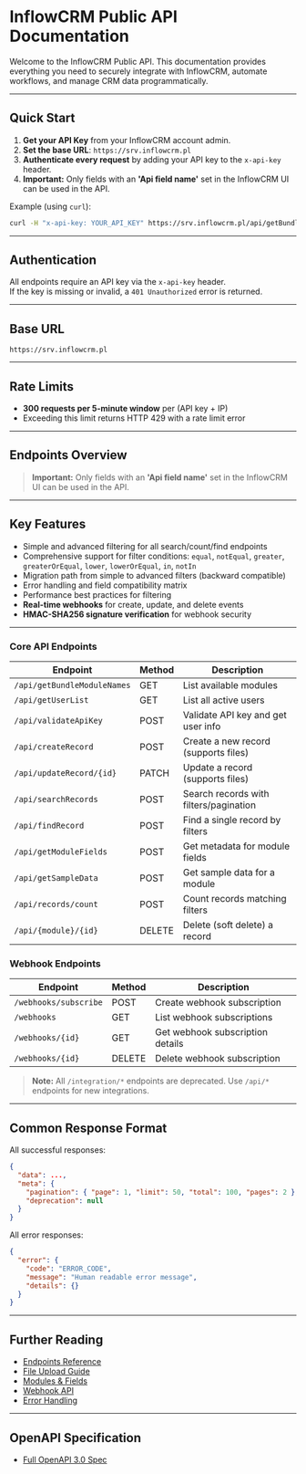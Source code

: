 # InflowCRM Public API Documentation

Welcome to the InflowCRM Public API. This documentation provides everything you need to securely integrate with InflowCRM, automate workflows, and manage CRM data programmatically.

---

## Quick Start

1. **Get your API Key** from your InflowCRM account admin.
2. **Set the base URL**:
   `https://srv.inflowcrm.pl`
3. **Authenticate every request** by adding your API key to the `x-api-key` header.
4. **Important:** Only fields with an **'Api field name'** set in the InflowCRM UI can be used in the API.

Example (using `curl`):

```bash
curl -H "x-api-key: YOUR_API_KEY" https://srv.inflowcrm.pl/api/getBundleModuleNames
```

---

## Authentication

All endpoints require an API key via the `x-api-key` header.  
If the key is missing or invalid, a `401 Unauthorized` error is returned.

---

## Base URL

```
https://srv.inflowcrm.pl
```

---

## Rate Limits

- **300 requests per 5-minute window** per (API key + IP)
- Exceeding this limit returns HTTP 429 with a rate limit error

---

## Endpoints Overview

> **Important:** Only fields with an **'Api field name'** set in the InflowCRM UI can be used in the API.

---

## Key Features

- Simple and advanced filtering for all search/count/find endpoints
- Comprehensive support for filter conditions: `equal`, `notEqual`, `greater`, `greaterOrEqual`, `lower`, `lowerOrEqual`, `in`, `notIn`
- Migration path from simple to advanced filters (backward compatible)
- Error handling and field compatibility matrix
- Performance best practices for filtering
- **Real-time webhooks** for create, update, and delete events
- **HMAC-SHA256 signature verification** for webhook security

---

### Core API Endpoints

| Endpoint                        | Method | Description                              |
|----------------------------------|--------|------------------------------------------|
| `/api/getBundleModuleNames`      | GET    | List available modules                   |
| `/api/getUserList`               | GET    | List all active users                    |
| `/api/validateApiKey`            | POST   | Validate API key and get user info       |
| `/api/createRecord`              | POST   | Create a new record (supports files)     |
| `/api/updateRecord/{id}`         | PATCH  | Update a record (supports files)         |
| `/api/searchRecords`             | POST   | Search records with filters/pagination   |
| `/api/findRecord`                | POST   | Find a single record by filters          |
| `/api/getModuleFields`           | POST   | Get metadata for module fields           |
| `/api/getSampleData`             | POST   | Get sample data for a module             |
| `/api/records/count`             | POST   | Count records matching filters           |
| `/api/{module}/{id}`             | DELETE | Delete (soft delete) a record            |

### Webhook Endpoints

| Endpoint                        | Method | Description                              |
|----------------------------------|--------|------------------------------------------|
| `/webhooks/subscribe`           | POST   | Create webhook subscription              |
| `/webhooks`                     | GET    | List webhook subscriptions               |
| `/webhooks/{id}`                | GET    | Get webhook subscription details         |
| `/webhooks/{id}`                | DELETE | Delete webhook subscription              |

> **Note:** All `/integration/*` endpoints are deprecated. Use `/api/*` endpoints for new integrations.

---

## Common Response Format

All successful responses:

```json
{
  "data": ...,
  "meta": {
    "pagination": { "page": 1, "limit": 50, "total": 100, "pages": 2 },
    "deprecation": null
  }
}
```

All error responses:

```json
{
  "error": {
    "code": "ERROR_CODE",
    "message": "Human readable error message",
    "details": {}
  }
}
```

---

## Further Reading

- [Endpoints Reference](./endpoints.md)
- [File Upload Guide](./file-uploads.md)
- [Modules & Fields](./modules.md)
- [Webhook API](./webhooks.md)
- [Error Handling](./errors.md)

---

## OpenAPI Specification

- [Full OpenAPI 3.0 Spec](./openapi.yaml)